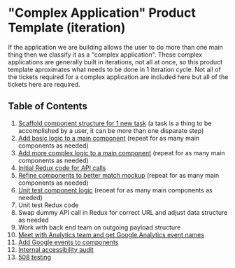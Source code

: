 # "Complex Application" Product Template (iteration)
If the application we are building allows the user to do more than one main thing then we classify it as a "complex application". These complex applications are generally built in iterations, not all at once, so this product template aproximates what needs to be done in 1 iteration cycle.  Not all of the tickets required for a complex application are included here but all of the tickets here are required.

## Table of Contents
1. [Scaffold component structure for 1 new task](/teams/vsa/teams/ebenefits/template/simple_app_iteration/templates/scaffold-component-structure.md) (a task is a thing to be accomplished by a user, it can be more than one disparate step)
2. [Add basic logic to a main component](/teams/vsa/teams/ebenefits/template/simple_app_iteration/templates/Add-basic-logic.md) (repeat for as many main components as needed)
3. [Add more complex logic to a main component](/teams/vsa/teams/ebenefits/template/simple_app_iteration/templates/3.add-complex-logic.md) (repeat for as many main components as needed)
4. [Initial Redux code for API calls](/teams/vsa/teams/ebenefits/template/simple_app_iteration/templates/4.initial-redux-code.md)
5. [Refine components to better match mockup](/teams/vsa/teams/ebenefits/template/simple_app_iteration/templates/5.refine-components.md) (repeat for as many main components as needed)
6. [Unit test component logic](/teams/vsa/teams/ebenefits/template/simple_app_iteration/templates/6.unit-test-logic.md) (reoeat for as many main components as needed)
7. Unit test Redux code
8. Swap dummy API call in Redux for correct URL and adjust data structure as needed
9. Work with back end team on outgoing payload structure
10. [Meet with Analytics team and get Google Analytics event names](https://github.com/department-of-veterans-affairs/va.gov-team/blob/master/teams/vsa/teams/ebenefits/engineering/product-templates/view-task/ticket-templates/9-meet-with-google-analytics.md)
11. [Add Google events to components](https://github.com/department-of-veterans-affairs/va.gov-team/blob/master/teams/vsa/teams/ebenefits/engineering/product-templates/view-task/ticket-templates/10-add-google-analytics-event-names,md)
12. [Internal accessibility audit]()
13. [508 testing]()
